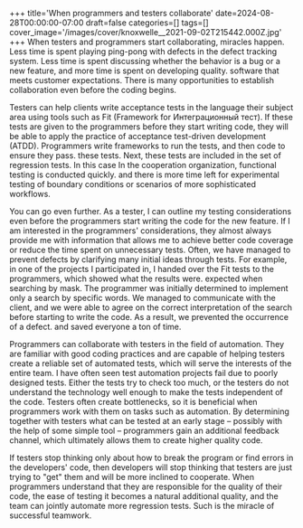 +++
title='When programmers and testers collaborate'
date=2024-08-28T00:00:00-07:00
draft=false
categories=[]
tags=[]
cover_image='/images/cover/knoxwelle__2021-09-02T215442.000Z.jpg'
+++
When testers and programmers start collaborating, miracles happen. Less time is spent playing ping-pong with defects in the defect tracking system. Less time is spent discussing whether the behavior is a bug or a new feature, and more time is spent on developing quality.
software that meets customer expectations. There is
many opportunities to establish collaboration even before the coding begins.

Testers can help clients write acceptance tests in the language
their subject area using tools such as Fit (Framework for
Интеграционный тест). If these tests are given to the programmers before they start writing code, they will be able to apply the practice of acceptance test-driven development (ATDD). Programmers write frameworks to run the tests, and then code to ensure they pass.
these tests. Next, these tests are included in the set of regression tests. In this case
In the cooperation organization, functional testing is conducted quickly.
and there is more time left for experimental testing of boundary conditions or scenarios of more sophisticated workflows.

You can go even further. As a tester, I can outline my testing considerations even before the programmers start writing the code for the new feature. If I am interested in the programmers' considerations, they almost
always provide me with information that allows me to achieve better code coverage or reduce the time spent on unnecessary tests. Often, we have managed to prevent defects by clarifying many initial ideas through tests. For example, in one of the projects I participated in,
I handed over the Fit tests to the programmers, which showed what the results were.
expected when searching by mask. The programmer was initially determined to implement only a search by specific words. We managed to communicate with the client, and we were able to agree on the correct interpretation of the search before starting to write the code. As a result, we prevented the occurrence of a defect.
and saved everyone a ton of time.

Programmers can collaborate with testers in the field of automation. 
They are familiar with good coding practices and are capable of helping testers create a reliable set of automated tests, which will serve the interests of the entire team. I have often seen test automation projects fail due to poorly designed tests. Either the tests try to check too much, or the testers do not understand the technology well enough to make the tests independent of the code. Testers often create bottlenecks, so it is beneficial when programmers work with them on tasks such as automation. By determining together with testers what can be tested at an early stage – possibly with the help of some simple tool – programmers gain an additional feedback channel, which ultimately allows them to create higher quality code.

If testers stop thinking only about how to break the program or find errors in the developers' code, then developers will stop thinking that testers are just trying to "get" them and will be more inclined to cooperate. When programmers understand that they are responsible for the quality of their code, the ease of testing it becomes a natural additional quality, and the team can jointly automate more regression tests. Such is the miracle of successful teamwork.